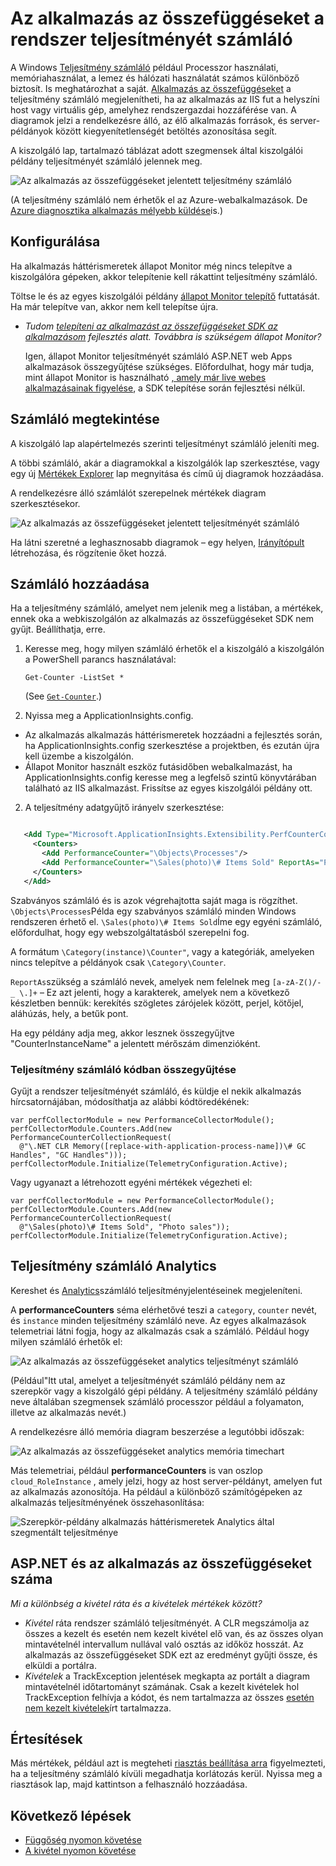 <properties 
    pageTitle="Az alkalmazás az összefüggéseket a teljesítmény számláló |} Microsoft Azure" 
    description="Figyelje a rendszer és az alkalmazás háttérismeretek számláló, egyéni .NET teljesítményét." 
    services="application-insights" 
    documentationCenter=""
    authors="alancameronwills" 
    manager="douge"/>

<tags 
    ms.service="application-insights" 
    ms.workload="tbd" 
    ms.tgt_pltfrm="ibiza" 
    ms.devlang="na" 
    ms.topic="article" 
    ms.date="10/11/2016" 
    ms.author="awills"/>
 
# <a name="system-performance-counters-in-application-insights"></a>Az alkalmazás az összefüggéseket a rendszer teljesítményét számláló


A Windows [Teljesítmény számláló](http://www.codeproject.com/Articles/8590/An-Introduction-To-Performance-Counters) például Processzor használati, memóriahasználat, a lemez és hálózati használatát számos különböző biztosít. Is meghatározhat a saját. [Alkalmazás az összefüggéseket](app-insights-overview.md) a teljesítmény számláló megjelenítheti, ha az alkalmazás az IIS fut a helyszíni host vagy virtuális gép, amelyhez rendszergazdai hozzáférése van. A diagramok jelzi a rendelkezésre álló, az élő alkalmazás források, és server-példányok között kiegyenítetlenségét betöltés azonosítása segít.

A kiszolgáló lap, tartalmazó táblázat adott szegmensek által kiszolgálói példány teljesítményét számláló jelennek meg.

![Az alkalmazás az összefüggéseket jelentett teljesítmény számláló](./media/app-insights-performance-counters/counters-by-server-instance.png)

(A teljesítmény számláló nem érhetők el az Azure-webalkalmazások. De [Azure diagnosztika alkalmazás mélyebb küldése](app-insights-azure-diagnostics.md)is.)

## <a name="configure"></a>Konfigurálása

Ha alkalmazás háttérismeretek állapot Monitor még nincs telepítve a kiszolgálóra gépeken, akkor telepítenie kell rákattint teljesítmény számláló.

Töltse le és az egyes kiszolgálói példány [állapot Monitor telepítő](http://go.microsoft.com/fwlink/?LinkId=506648) futtatását. Ha már telepítve van, akkor nem kell telepítse újra.

* *Tudom [telepíteni az alkalmazást az összefüggéseket SDK az alkalmazásom](app-insights-asp-net.md) fejlesztés alatt. Továbbra is szükségem állapot Monitor?*

    Igen, állapot Monitor teljesítményét számláló ASP.NET web Apps alkalmazások összegyűjtése szükséges. Előfordulhat, hogy már tudja, mint állapot Monitor is használható [, amely már live webes alkalmazásainak figyelése](app-insights-monitor-performance-live-website-now.md), a SDK telepítése során fejlesztési nélkül.


## <a name="view-counters"></a>Számláló megtekintése

A kiszolgáló lap alapértelmezés szerinti teljesítményt számláló jeleníti meg. 

A többi számláló, akár a diagramokkal a kiszolgálók lap szerkesztése, vagy egy új [Mértékek Explorer](app-insights-metrics-explorer.md) lap megnyitása és című új diagramok hozzáadása. 

A rendelkezésre álló számlálót szerepelnek mértékek diagram szerkesztésekor.

![Az alkalmazás az összefüggéseket jelentett teljesítményét számláló](./media/app-insights-performance-counters/choose-performance-counters.png)

Ha látni szeretné a leghasznosabb diagramok – egy helyen, [Irányítópult](app-insights-dashboards.md) létrehozása, és rögzítenie őket hozzá.

## <a name="add-counters"></a>Számláló hozzáadása

Ha a teljesítmény számláló, amelyet nem jelenik meg a listában, a mértékek, ennek oka a webkiszolgálón az alkalmazás az összefüggéseket SDK nem gyűjt. Beállíthatja, erre.

1. Keresse meg, hogy milyen számláló érhetők el a kiszolgáló a kiszolgálón a PowerShell parancs használatával:

    `Get-Counter -ListSet *`

    (See [`Get-Counter`](https://technet.microsoft.com/library/hh849685.aspx).)

1. Nyissa meg a ApplicationInsights.config.

 * Az alkalmazás alkalmazás háttérismeretek hozzáadni a fejlesztés során, ha ApplicationInsights.config szerkesztése a projektben, és ezután újra kell üzembe a kiszolgálón.
 * Állapot Monitor használt eszköz futásidőben webalkalmazást, ha ApplicationInsights.config keresse meg a legfelső szintű könyvtárában található az IIS alkalmazást. Frissítse az egyes kiszolgálói példány ott.

2. A teljesítmény adatgyűjtő irányelv szerkesztése:

 ```XML

    <Add Type="Microsoft.ApplicationInsights.Extensibility.PerfCounterCollector.PerformanceCollectorModule, Microsoft.AI.PerfCounterCollector">
      <Counters>
        <Add PerformanceCounter="\Objects\Processes"/>
        <Add PerformanceCounter="\Sales(photo)\# Items Sold" ReportAs="Photo sales"/>
      </Counters>
    </Add>

```

Szabványos számláló és is azok végrehajtotta saját maga is rögzíthet. `\Objects\Processes`Példa egy szabványos számláló minden Windows rendszeren érhető el. `\Sales(photo)\# Items Sold`Íme egy egyéni számláló, előfordulhat, hogy egy webszolgáltatásból szerepelni fog. 

A formátum `\Category(instance)\Counter"`, vagy a kategóriák, amelyeken nincs telepítve a példányok csak `\Category\Counter`.

`ReportAs`szükség a számláló nevek, amelyek nem felelnek meg `[a-zA-Z()/-_ \.]+` – Ez azt jelenti, hogy a karakterek, amelyek nem a következő készletben bennük: kerekítés szögletes zárójelek között, perjel, kötőjel, aláhúzás, hely, a betűk pont.

Ha egy példány adja meg, akkor lesznek összegyűjtve "CounterInstanceName" a jelentett mérőszám dimenzióként.

### <a name="collecting-performance-counters-in-code"></a>Teljesítmény számláló kódban összegyűjtése

Gyűjt a rendszer teljesítményét számláló, és küldje el nekik alkalmazás hírcsatornájában, módosíthatja az alábbi kódtöredékének:

    var perfCollectorModule = new PerformanceCollectorModule();
    perfCollectorModule.Counters.Add(new PerformanceCounterCollectionRequest(
      @"\.NET CLR Memory([replace-with-application-process-name])\# GC Handles", "GC Handles")));
    perfCollectorModule.Initialize(TelemetryConfiguration.Active);

Vagy ugyanazt a létrehozott egyéni mértékek végezheti el:

    var perfCollectorModule = new PerformanceCollectorModule();
    perfCollectorModule.Counters.Add(new PerformanceCounterCollectionRequest(
      @"\Sales(photo)\# Items Sold", "Photo sales"));
    perfCollectorModule.Initialize(TelemetryConfiguration.Active);

## <a name="performance-counters-in-analytics"></a>Teljesítmény számláló Analytics

Kereshet és [Analytics](app-insights-analytics.md)számláló teljesítményjelentéseinek megjeleníteni.


A **performanceCounters** séma elérhetővé teszi a `category`, `counter` nevét, és `instance` minden teljesítmény számláló neve.  Az egyes alkalmazások telemetriai látni fogja, hogy az alkalmazás csak a számláló. Például hogy milyen számláló érhetők el: 

![Az alkalmazás az összefüggéseket analytics teljesítményt számláló](./media/app-insights-performance-counters/analytics-performance-counters.png)

(Például"Itt utal, amelyet a teljesítményét számláló példány nem az szerepkör vagy a kiszolgáló gépi példány. A teljesítmény számláló példány neve általában szegmensek számláló processzor például a folyamaton, illetve az alkalmazás nevét.)

A rendelkezésre álló memória diagram beszerzése a legutóbbi időszak: 

![Az alkalmazás az összefüggéseket analytics memória timechart](./media/app-insights-performance-counters/analytics-available-memory.png)


Más telemetriai, például **performanceCounters** is van oszlop `cloud_RoleInstance` , amely jelzi, hogy az host server-példányt, amelyen fut az alkalmazás azonosítója. Ha például a különböző számítógépeken az alkalmazás teljesítményének összehasonlítása: 

![Szerepkör-példány alkalmazás háttérismeretek Analytics által szegmentált teljesítménye](./media/app-insights-performance-counters/analytics-metrics-role-instance.png)


## <a name="aspnet-and-application-insights-counts"></a>ASP.NET és az alkalmazás az összefüggéseket száma

*Mi a különbség a kivétel ráta és a kivételek mértékek között?*

* *Kivétel* ráta rendszer számláló teljesítményét. A CLR megszámolja az összes a kezelt és esetén nem kezelt kivétel elő van, és az összes olyan mintavételnél intervallum nullával való osztás az időköz hosszát. Az alkalmazás az összefüggéseket SDK ezt az eredményt gyűjti össze, és elküldi a portálra.
* *Kivételek* a TrackException jelentések megkapta az portált a diagram mintavételnél időtartományt számának. Csak a kezelt kivételek hol TrackException felhívja a kódot, és nem tartalmazza az összes [esetén nem kezelt kivételek](app-insights-asp-net-exceptions.md)írt tartalmazza. 

## <a name="alerts"></a>Értesítések

Más mértékek, például azt is megteheti [riasztás beállítása arra](app-insights-alerts.md) figyelmezteti, ha a teljesítmény számláló kívüli megadhatja korlátozás kerül. Nyissa meg a riasztások lap, majd kattintson a felhasználó hozzáadása.


## <a name="next"></a>Következő lépések

* [Függőség nyomon követése](app-insights-asp-net-dependencies.md)
* [A kivétel nyomon követése](app-insights-asp-net-exceptions.md)